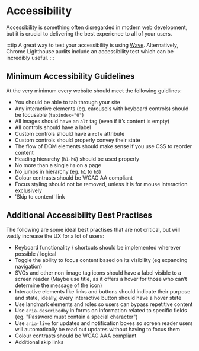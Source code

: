 # Accessibility

Accessibility is something often disregarded in modern web development, but it is crucial to delivering the best experience to all of your users.

:::tip
A great way to test your accessibility is using [Wave](http://wave.webaim.org). Alternatively, Chrome Lighthouse audits include an accessibility test which can be incredibly useful.
:::

## Minimum Accessibility Guidelines

At the very minimum every website should meet the following guidlines:

- You should be able to tab through your site
- Any interactive elements (eg. carousels with keyboard controls) should be focusable (`tabindex="0"`)
- All images should have an `alt` tag (even if it’s content is empty)
- All controls should have a label
- Custom controls should have a `role` attribute
- Custom controls should properly convey their state
- The flow of DOM elements should make sense if you use CSS to reorder content
- Heading hierarchy (`h1`-`h6`) should be used properly
- No more than a single `h1` on a page
- No jumps in hierarchy (eg. `h1` to `h3`)
- Colour contrasts should be WCAG AA compliant
- Focus styling should not be removed, unless it is for mouse interaction exclusively
- 'Skip to content' link

## Additional Accessibility Best Practises

The following are some ideal best practises that are not critical, but will vastly increase the UX for a lot of users:

- Keyboard functionality / shortcuts should be implemented wherever possible / logical
- Toggle the ability to focus content based on its visibility (eg expanding navigation)
- SVGs and other non-image tag icons should have a label visible to a screen reader (Maybe use title, as it offers a hover for those who can’t determine the message of the icon)
- Interactive elements like links and buttons should indicate their purpose and state, ideally, every interactive button should have a hover state
- Use landmark elements and roles so users can bypass repetitive content
- Use `aria-describedby` in forms on information related to specific fields (eg. "Password must contain a special character")
- Use `aria-live` for updates and notification boxes so screen reader users will automatically be read out updates without having to focus them
- Colour contrasts should be WCAG AAA compliant
- Additional skip links
